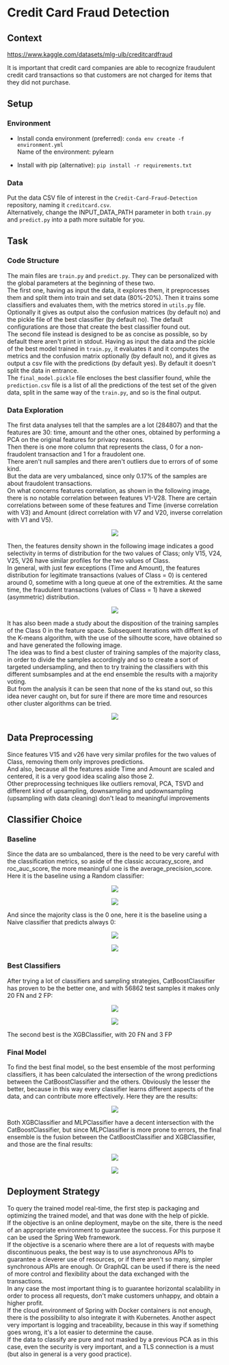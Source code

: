 # Credit Card Fraud Detection
## Context
https://www.kaggle.com/datasets/mlg-ulb/creditcardfraud

It is important that credit card companies are able to recognize fraudulent credit card transactions so that customers are not charged for items that they did not purchase.

## Setup
### Environment
- Install conda environment (preferred): ```conda env create -f environment.yml```   
Name of the environment: pylearn    

- Install with pip (alternative): ```pip install -r requirements.txt```
### Data
Put the data CSV file of interest in the ```Credit-Card-Fraud-Detection``` repository, naming it ```creditcard.csv```.   
Alternatively, change the INPUT_DATA_PATH parameter in both ```train.py``` and ```predict.py``` into a path more suitable for you.
## Task
### Code Structure
The main files are ```train.py``` and ```predict.py```. They can be personalized with the global parameters at the beginning of these two.   
The first one, having as input the data, it explores them, it preprocesses them and split them into train and set data (80%-20%). Then it trains some classifiers and evaluates them, with the metrics stored in ```utils.py``` file.
Optionally it gives as output also the confusion matrices (by default no) and the pickle file of the best classifier (by default no).
The default configurations are those that create the best classifier found out.      
The second file instead is designed to be as concise as possible, so by default there aren't print in stdout. Having as input the data and the pickle of the best model trained in ```train.py```, it evaluates it and it computes the metrics and the confusion matrix optionally (by default no), and it gives as output a csv file with the predictions (by default yes).  By default it doesn't split the data in entrance.  
The ```final_model.pickle``` file encloses the best classifier found, while the ```prediction.csv``` file is a list of all the predictions of the test set of the given data, split in the same way of the ```train.py```, and so is the final output.
### Data Exploration
The first data analyses tell that the samples are a lot (284807) and that the features are 30: time, amount and the other ones, obtained by performing a PCA on the original features for privacy reasons.    
Then there is one more column that represents the class, 0 for a non-fraudolent transaction and 1 for a fraudolent one.    
There aren't null samples and there aren't outliers due to errors of of some kind.   
But the data are very umbalanced, since only 0.17% of the samples are about fraudolent transactions.   
On what concerns features correlation, as shown in the following image, there is no notable correlation between features V1-V28. There are certain correlations between some of these features and Time (inverse correlation with V3) and Amount (direct correlation with V7 and V20, inverse correlation with V1 and V5).

<p align="center">
 <img src="analyses/features_correlation.png">
</p>

Then, the features density shown in the following image indicates a good selectivity in terms of distribution for the two values of Class; only V15, V24, V25, V26 have similar profiles for the two values of Class.   
In general, with just few exceptions (Time and Amount), the features distribution for legitimate transactions (values of Class = 0) is centered around 0, sometime with a long queue at one of the extremities. At the same time, the fraudulent transactions (values of Class = 1) have a skewed (asymmetric) distribution.

<p align="center">
 <img src="analyses/features_density.png">
</p>

It has also been made a study about the disposition of the training samples of the Class 0 in the feature space. Subsequent iterations with diffent ks of the K-means algorithm, with the use of the silhoutte score, have obtained so and have generated the following image.   
The idea was to find a best cluster of training samples of the majority class, in order to divide the samples accordingly and so to create a sort of targeted undersampling, and then to try training the classifiers with this different sumbsamples and at the end ensemble the results with a majority voting.   
But from the analysis it can be seen that none of the ks stand out, so this idea never caught on, but for sure if there are more time and resources other cluster algorithms can be tried.

<p align="center">
 <img src="analyses/silhouette_score_train_class0.png">
</p>

## Data Preprocessing
Since features V15 and v26 have very similar profiles for the two values of Class, removing them only improves predictions.   
And also, because all the features aside Time and Amount are scaled and centered, it is a very good idea scaling also those 2.     
Other preprocessing techniques like outliers removal, PCA, TSVD and different kind of upsampling, downsampling and updownsampling (upsampling with data cleaning) don't lead to meaningful improvements


## Classifier Choice
### Baseline
Since the data are so umbalanced, there is the need to be very careful with the classification metrics, so aside of the classic accuracy_score, and roc_auc_score, the more meaningful one is the average_precision_score.   
Here it is the baseline using a Random classifier:
<p align="center">
 <img src="metric_outputs/rc_scores.png">
</p>
<p align="center">
 <img src="metric_outputs/rc_conf_matr.png">
</p>
And since the majority class is the 0 one, here it is the baseline using a Naive classifier that predicts always 0:  
<p align="center">
 <img src="metric_outputs/nc_scores.png">
</p>
<p align="center">
 <img src="metric_outputs/nc_conf_matr.png">
</p>

### Best Classifiers
After trying a lot of classifiers and sampling strategies, CatBoostClassifier has proven to be the better one, and with 56862 test samples it makes only 20 FN and 2 FP:
<p align="center">
 <img src="metric_outputs/cbc_scores.png">
</p>
<p align="center">
 <img src="metric_outputs/cbc_conf_matr.png">
</p>
The second best is the XGBClassifier, with 20 FN and 3 FP 

### Final Model
To find the best final model, so the best ensemble of the most performing classifiers, it has been calculated the intersection of the wrong predictions between the CatBoostClassifier and the others. Obviously the lesser the better, because in this way every classifier learns different aspects of the data, and can contribute more effectively. Here they are the results:
<p align="center">
 <img src="analyses/intersection_wrong_predictions.png">
</p>

Both XGBClassifier and MLPClassifier have a decent intersection with the CatBoostClassifier, but since MLPClassifier is more prone to errors, the final ensemble is the fusion between the CatBoostClassifier and XGBClassifier, and those are the final results:
<p align="center">
 <img src="metric_outputs/ensemble_scores.png">
</p>
<p align="center">
 <img src="metric_outputs/ensemble_conf_matr.png">
</p>

## Deployment Strategy
To query the trained model real-time, the first step is packaging and optimizing the trained model, and that was done with the help of pickle.     
If the objective is an online deployment, maybe on the site, there is the need of an appropriate environment to guarantee the success.
For this purpose it can be used the Spring Web framework.    
If the objective is a scenario where there are a lot of requests with maybe discontinuous peaks, the best way is to use asynchronous APIs to guarantee a cleverer use of resources, or if there aren't so many, simpler synchronous APIs are enough. Or GraphQL can be used if there is the need of more control and flexibility about the data exchanged with the transactions.    
In any case the most important thing is to guarantee horizontal scalability in order to process all requests, don't make customers unhappy, and obtain a higher profit.    
If the cloud environment of Spring with Docker containers is not enough, there is the possibility to also integrate it with Kubernetes.
Another aspect very important is logging and traceability, because in this way if something goes wrong, it's a lot easier to determine the cause.    
If the data to classify are pure and not masked by a previous PCA as in this case, even the security is very important, and a TLS connection is a must (but also in general is a very good practice).
